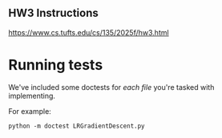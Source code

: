## HW3 Instructions

https://www.cs.tufts.edu/cs/135/2025f/hw3.html

# Running tests
 
We've included some doctests for *each file* you're tasked with implementing.

For example:
  
```
python -m doctest LRGradientDescent.py
``` 

